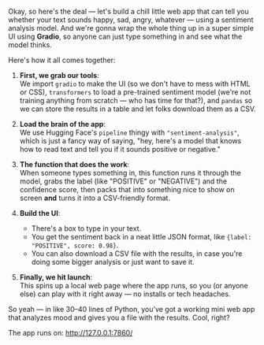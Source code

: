 Okay, so here's the deal — let's build a chill little web app that can tell you whether your text sounds happy, sad, angry, whatever — using a sentiment analysis model. And we're gonna wrap the whole thing up in a super simple UI using **Gradio**, so anyone can just type something in and see what the model thinks.

Here's how it all comes together:

1. **First, we grab our tools**:  
   We import `gradio` to make the UI (so we don't have to mess with HTML or CSS), `transformers` to load a pre-trained sentiment model (we're not training anything from scratch — who has time for that?), and `pandas` so we can store the results in a table and let folks download them as a CSV.

2. **Load the brain of the app**:  
   We use Hugging Face's `pipeline` thingy with `"sentiment-analysis"`, which is just a fancy way of saying, "hey, here's a model that knows how to read text and tell you if it sounds positive or negative."

3. **The function that does the work**:  
   When someone types something in, this function runs it through the model, grabs the label (like "POSITIVE" or "NEGATIVE") and the confidence score, then packs that into something nice to show on screen **and** turns it into a CSV-friendly format.

4. **Build the UI**:

   * There's a box to type in your text.
   * You get the sentiment back in a neat little JSON format, like `{label: "POSITIVE", score: 0.98}`.
   * You can also download a CSV file with the results, in case you're doing some bigger analysis or just want to save it.

5. **Finally, we hit launch**:  
   This spins up a local web page where the app runs, so you (or anyone else) can play with it right away — no installs or tech headaches.

So yeah — in like 30–40 lines of Python, you've got a working mini web app that analyzes mood and gives you a file with the results. Cool, right?

The app runs on: http://127.0.0.1:7860/

<br>
